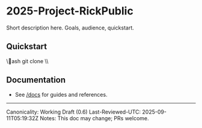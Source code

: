 ﻿# 2025-Project-RickPublic

Short description here. Goals, audience, quickstart.

## Quickstart
\\\ash
git clone <this-repo>
\\\

## Documentation
- See [/docs](./docs) for guides and references.

---
Canonicality: Working Draft (0.6)
Last-Reviewed-UTC: 2025-09-11T05:19:32Z
Notes: This doc may change; PRs welcome.